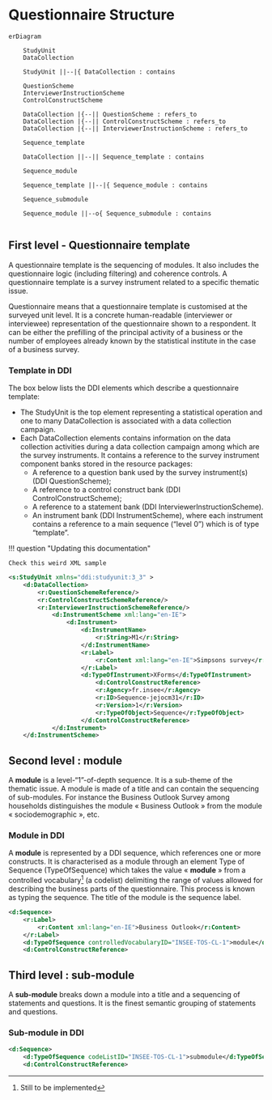 # Questionnaire Structure

```mermaid
erDiagram
    
    StudyUnit 
    DataCollection
    
    StudyUnit ||--|{ DataCollection : contains
    
    QuestionScheme
    InterviewerInstructionScheme
    ControlConstructScheme
    
    DataCollection |{--|| QuestionScheme : refers_to
    DataCollection |{--|| ControlConstructScheme : refers_to
    DataCollection |{--|| InterviewerInstructionScheme : refers_to
    
    Sequence_template
    
    DataCollection ||--|| Sequence_template : contains
    
    Sequence_module
    
    Sequence_template ||--|{ Sequence_module : contains
    
    Sequence_submodule
    
    Sequence_module ||--o{ Sequence_submodule : contains
    
```

## First level - Questionnaire template

A questionnaire template is the sequencing of modules. It also includes the questionnaire logic (including filtering) and coherence controls. A questionnaire template is a survey instrument related to a specific thematic issue.

Questionnaire means that a questionnaire template is customised at the surveyed unit level. It is a concrete human-readable (interviewer or interviewee) representation of the questionnaire shown to a respondent. It can be either the prefilling of the principal activity of a business or the number of employees already known by the statistical institute in the case of a business survey.

### Template in DDI

The box below lists the DDI elements which describe a questionnaire template:

- The StudyUnit is the top element representing a statistical operation and one to many DataCollection is associated with a data collection campaign.
- Each DataCollection elements contains information on the data collection activities during a data collection campaign among which are the survey instruments. It contains a reference to the survey instrument component banks stored in the resource packages:
    - A reference to a question bank used by the survey instrument(s) (DDI QuestionScheme);
    - A reference to a control construct bank (DDI ControlConstructScheme);
    - A reference to a statement bank (DDI InterviewerInstructionScheme).
    - An instrument bank (DDI InstrumentScheme), where each instrument contains a reference to a main sequence (“level 0”) which is of type “template”.

!!! question "Updating this documentation"

    Check this weird XML sample

```xml
<s:StudyUnit xmlns="ddi:studyunit:3_3" >
    <d:DataCollection> 
        <r:QuestionSchemeReference/>
        <r:ControlConstructSchemeReference/>
        <r:InterviewerInstructionSchemeReference/>
            <d:InstrumentScheme xml:lang="en-IE">
                <d:Instrument>
                    <d:InstrumentName>
                        <r:String>M1</r:String>
                    </d:InstrumentName>
                    <r:Label>
                        <r:Content xml:lang="en-IE">Simpsons survey</r:Content>
                    </r:Label>
                    <d:TypeOfInstrument>XForms</d:TypeOfInstrument>
                        <d:ControlConstructReference>
                        <r:Agency>fr.insee</r:Agency>
                        <r:ID>Sequence-jejocm31</r:ID>
                        <r:Version>1</r:Version>
                        <r:TypeOfObject>Sequence</r:TypeOfObject>
                    </d:ControlConstructReference>
            </d:Instrument>
    </d:InstrumentScheme>
```

## Second level : module

A __module__ is a level-“1”-of-depth sequence. It is a sub-theme of the thematic issue. A module is made of a title and can contain the sequencing of sub-modules. For instance the Business Outlook Survey among households distinguishes the module « Business Outlook » from the module « sociodemographic », etc.

### Module in DDI

A __module__ is represented by a DDI sequence, which references one or more constructs.
It is characterised as a module through an element Type of Sequence (TypeOfSequence) which takes the value « __module__ » from a controlled vocabulary[^1] (a codelist) delimiting the range of values allowed for describing the business parts of the questionnaire. This process is known as typing the sequence. The title of the module is the sequence label.

```xml
<d:Sequence>
    <r:Label>
        <r:Content xml:lang="en-IE">Business Outlook</r:Content> 
    </r:Label> 
    <d:TypeOfSequence controlledVocabularyID="INSEE-TOS-CL-1">module</d:TypeOfSequence>
    <d:ControlConstructReference>
```

## Third level : sub-module

A __sub-module__ breaks down a module into a title and a sequencing of statements and questions. It is the finest semantic grouping of statements and questions.

### Sub-module in DDI

```xml
<d:Sequence>
    <d:TypeOfSequence codeListID="INSEE-TOS-CL-1">submodule</d:TypeOfSequence>
    <d:ControlConstructReference>
```

[^1]: Still to be implemented
